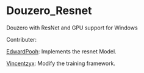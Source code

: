 # Douzero_Resnet
Douzero with ResNet and GPU support for Windows

Contributer:

[EdwardPooh](https://github.com/EdwardPooh): Implements the resnet Model.

[Vincentzyx](https://github.com/EdwardPooh): Modify the training framework.
